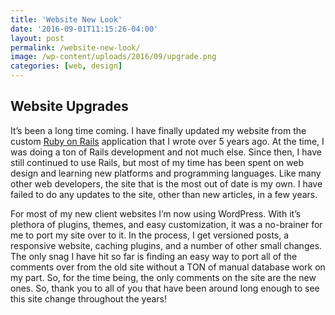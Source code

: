 ```yaml
---
title: 'Website New Look'
date: '2016-09-01T11:15:26-04:00'
layout: post
permalink: /website-new-look/
image: /wp-content/uploads/2016/09/upgrade.png
categories: [web, design]
---
```


## Website Upgrades
It’s been a long time coming. I have finally updated my website from the custom [Ruby on Rails](https://rubyonrails.org/) application that I wrote over 5 years ago. At the time, I was doing a ton of Rails development and not much else. Since then, I have still continued to use Rails, but most of my time has been spent on web design and learning new platforms and programming languages. Like many other web developers, the site that is the most out of date is my own. I have failed to do any updates to the site, other than new articles, in a few years.

For most of my new client websites I’m now using WordPress. With it’s plethora of plugins, themes, and easy customization, it was a no-brainer for me to port my site over to it. In the process, I get versioned posts, a responsive website, caching plugins, and a number of other small changes. The only snag I have hit so far is finding an easy way to port all of the comments over from the old site without a TON of manual database work on my part. So, for the time being, the only comments on the site are the new ones. So, thank you to all of you that have been around long enough to see this site change throughout the years!